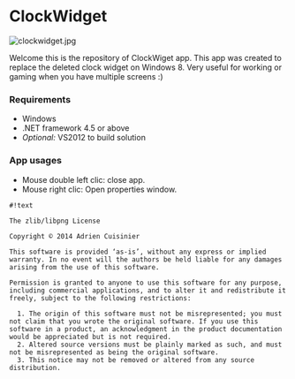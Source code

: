 # ClockWidget #

![clockwidget.jpg](https://bitbucket.org/repo/5AyjL6/images/1873458863-clockwidget.jpg)

Welcome this is the repository of ClockWiget app. This app was created to replace the deleted clock widget on Windows 8. Very useful for working or gaming when you have multiple screens :)

### Requirements ###

* Windows
* .NET framework 4.5 or above
* *Optional:* VS2012 to build solution

### App usages ###

* Mouse double left clic: close app.
* Mouse right clic: Open properties window.




```
#!text

The zlib/libpng License

Copyright © 2014 Adrien Cuisinier

This software is provided ‘as-is’, without any express or implied warranty. In no event will the authors be held liable for any damages arising from the use of this software.

Permission is granted to anyone to use this software for any purpose, including commercial applications, and to alter it and redistribute it freely, subject to the following restrictions:

  1. The origin of this software must not be misrepresented; you must not claim that you wrote the original software. If you use this software in a product, an acknowledgment in the product documentation would be appreciated but is not required.
  2. Altered source versions must be plainly marked as such, and must not be misrepresented as being the original software.
  3. This notice may not be removed or altered from any source distribution.
```